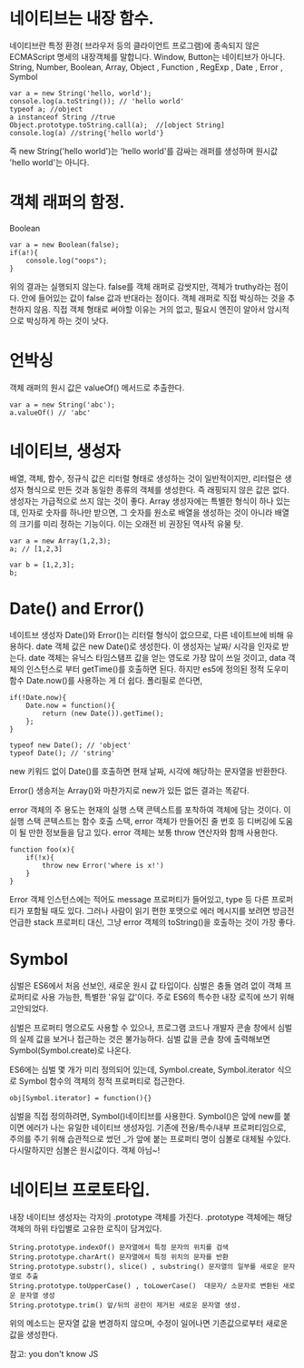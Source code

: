 # 네이티브는 내장 함수. 
네이티브란 특정 환경( 브라우저 등의 클라이언트 프로그램)에 종속되지 않은 ECMAScript 명세의 내장객체를 말합니다. Window, Button는 네이티브가 아니다. 
String, Number, Boolean, Array, Object , Function , RegExp , Date , Error , Symbol
```
var a = new String('hello, world');
console.log(a.toString()); // 'hello world'
typeof a; //object
a instanceof String //true
Object.prototype.toString.call(a);  //[object String]
console.log(a) //string{'hello world'}
```
즉 new String('hello world')는 'hello world'를 감싸는 래퍼를 생성하며 원시값 'hello world'는 아니다. 

# 객체 래퍼의 함정. 
Boolean
```
var a = new Boolean(false);
if(a!){
    console.log("oops");
}
``` 
위의 결과는 실행되지 않는다. false를 객체 래퍼로 감쌋지만, 객체가 truthy라는 점이다. 안에 들어있는 값이 false 값과 반대라는 점이다. 
객체 래퍼로 직접 박싱하는 것을 추천하지 않음.  직접 객체 형태로 써야할 이유는 거의 없고, 필요시 엔진이 알아서 암시적으로 박싱하게 하는 것이 낫다. 

# 언박싱
객체 래퍼의 원시 값은 valueOf() 메서드로 추출한다. 
``` 
var a = new String('abc');
a.valueOf() // 'abc'
``` 

# 네이티브, 생성자
배열, 객체, 함수, 정규식 값은 리터럴 형태로 생성하는 것이 일반적이지만, 리터럴은 생성자 형식으로 만든 것과 동일한 종류의 객체를 생성한다. 즉 래핑되지 않은 값은 없다. 생성자는 가급적으로 쓰지 않는 것이 좋다. 
Array 생성자에는 특별한 형식이 하나 있는데, 인자로 숫자를 하나만 받으면, 그 숫자를 원소로 배열을 생성하는 것이 아니라 배열의 크기를 미리 정하는 기능이다. 이는 오래전 비 권장된 역사적 유물 탓. 
``` 
var a = new Array(1,2,3);
a; // [1,2,3]

var b = [1,2,3];
b;
``` 
# Date() and Error()
네이트브 생성자 Date()와 Error()는 리터럴 형식이 없으므로, 다른 네이트브에 비해 유용하다. date 객체 값은 new Date()로 생성한다. 이 생성자는 날짜/ 시각을 인자로 받는다. date 객체는 유닉스 타임스탬프 값을 얻는 영도로 가장 많이 쓰일 것이고, data 객체의 인스턴스로 부터 getTime()를 호출하면 된다.  하지만 es5에 정의된 정적 도우미 함수 Date.now()를 사용하는 게 더 쉽다. 폴리필로 쓴다면,
``` 
if(!Date.now){
    Date.now = function(){
        return (new Date()).getTime();
    };
}
``` 
``` 
typeof new Date(); // 'object'
typeof Date(); // 'string'
``` 
new 키워드 없이 Date()를 호출하면 현재 날짜, 시각에 해당하는 문자열을 반환한다. 

Error() 생송저눈 Array()와 마찬가지로 new가 있든 없든 결과는 똑같다. 

error 객체의 주 용도는 현재의 실행 스택 콘텍스트를 포착하여 객체에 담는 것이다. 이 실행 스택 콘텍스트는 함수 호출 스택, error 객체가 만들어진 줄 번호 등 디버깅에 도움이 될 만한 정보들을 담고 있다. 
error 객체는 보통 throw 연산자와 함깨 사용한다. 
```
function foo(x){
    if(!x){
        throw new Error('where is x!')
    }
}
```
Error 객체 인스턴스에는 적어도 message 프로퍼티가 들어있고, type 등 다른 프로퍼티가 포함될 때도 있다. 그러나 사람이 읽기 편한 포맷으로 에러 메시지를 보려면 방금전 언급한 stack  프로퍼티 대신, 그냥 error 객체의 toString()을 호출하는 것이 가장 좋다. 

# Symbol
심벌은 ES6에서 처음 선보인, 새로운 원시 값 타입이다. 심벌은 충돌 염려 없이 객체 프로퍼티로 사용 가능한, 특별한 '유일 값'이다. 주로 ES6의 특수한 내장 로직에 쓰기 위해 고안되었다. 

심벌은 프로퍼티 명으로도 사용할 수 있으나, 프로그램 코드나 개발자 콘솔 창에서 심벌의 실제 값을 보거나 접근하는 것은 불가능하다. 심벌 값을 콘솔 창에 출력해보면 Symbol(Symbol.create)로 나온다. 

ES6에는 심벌 몇 개가 미리 정의되어 있는데, Symbol.create, Symbol.iterator 식으로 Symbol 함수의 객체의 정적 프로퍼티로 접근한다. 
``` 
obj[Symbol.iterator] = function(){}
``` 
심벌을 직접 정의하려면, Symbol()네이티브를 사용한다. Symbol()은 앞에 new를 붙이면 에러가 나는 유일한 네이티브 생성자임. 기존에 전용/특수/내부 프로퍼티임으로, 주의를 주기 위해 습관적으로 썼던 _가 앞에 붙는 프로퍼티 명이 심볼로 대체될 수있다. 다시말하지만 심볼은 원시값이다. 객체 아님~! 

# 네이티브 프로토타입.
내장 네이티브 생성자는 각자의 .prototype 객체를 가진다. .prototype 객체에는 해당 객체의 하위 타입별로 고유한 로직이 담겨있다. 
```
String.prototype.indexOf() 문자열에서 특정 문자의 위치를 검색
String.prototype.charArt() 문자열에서 특정 위치의 문자를 반환
String.prototype.substr(), slice() , substring() 문자열의 일부를 새로운 문자열로 추출 
String.prototype.toUpperCase() , toLowerCase()  대문자/ 소문자로 변환된 새로운 문자열 생성
String.prototype.trim() 앞/뒤의 공란이 제거된 새로운 문자열 생성. 
```
위의 메소드는 문자열 값을 변경하지 않으며, 수정이 일어나면 기존값으로부터 새로운 값을 생성한다. 


참고: you don't know JS